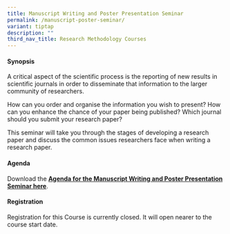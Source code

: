 ```yaml
---
title: Manuscript Writing and Poster Presentation Seminar
permalink: /manuscript-poster-seminar/
variant: tiptap
description: ""
third_nav_title: Research Methodology Courses
---
```

<h4><strong>Synopsis</strong></h4>
<p>A critical aspect of the scientific process is the reporting of new results
in scientific journals in order to disseminate that information to the
larger community of researchers.</p>
<p>How can you order and organise the information you wish to present? How
can you enhance the chance of your paper being published? Which journal
should you submit your research paper?</p>
<p>This seminar will take you through the stages of developing a research
paper and discuss the common issues researchers face when writing a research
paper.&nbsp;</p>
<h4><strong>Agenda</strong></h4>
<p>Download the <strong><a href="/files/Training/Manuscript_Writing_and_Poster_Presentation_Course_Agenda.pdf" rel="noopener noreferrer nofollow" target="_blank">Agenda for the Manuscript Writing and Poster Presentation Seminar here</a></strong>.</p>
<h4><strong>Registration</strong></h4>
<p>Registration for this Course is currently closed. It will open nearer
to the course start date.</p>